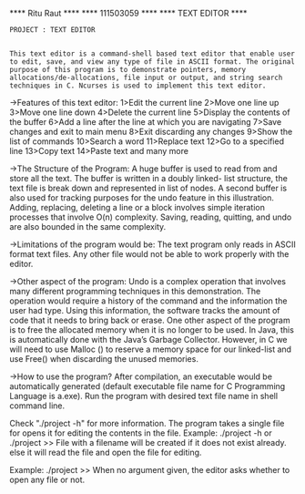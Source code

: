 **** Ritu Raut ****
**** 111503059 ****
**** TEXT EDITOR **** 

	PROJECT : TEXT EDITOR
	

	This text editor is a command-shell based text editor that enable user to edit, save, and view any type of file in ASCII format. The original purpose of this program is to demonstrate pointers, memory allocations/de-allocations, file input or output, and string search techniques in C. Ncurses is used to implement this text editor.

->Features of this text editor: 
	1>Edit the current line 
	2>Move one line up 
	3>Move one line down 
	4>Delete the current line 
	5>Display the contents of the buffer 
	6>Add a line after the line at which you are navigating 
	7>Save changes and exit to main menu 
	8>Exit discarding any changes 
	9>Show the list of commands
	10>Search a word
	11>Replace text
	12>Go to a specified line
	13>Copy text
	14>Paste text
	and many more

->The Structure of the Program:
	 A huge buffer is used to read from and store all the text. The buffer is written in a doubly linked- list structure, the text file is break down and represented in list of nodes. A second buffer is also used for tracking purposes for the undo feature in this illustration. Adding, replacing, deleting a line or a block involves simple iteration processes that involve O(n) complexity. Saving, reading, quitting, and undo are also bounded in the same complexity.


->Limitations of the program would be: 
	The text program only reads in ASCII format text files. Any other file would not be able to work properly with the editor.

->Other aspect of the program: 
	Undo is a complex operation that involves many different programming techniques in this demonstration. The operation would require a history of the command and the information the user had type. Using this information, the software tracks the amount of code that it needs to bring back or erase. One other aspect of the program is to free the allocated memory when it is no longer to be used. In Java, this is automatically done with the Java’s Garbage Collector. However, in C we will need to use Malloc () to reserve a memory space for our linked-list and use Free() when discarding the unused memories.

->How to use the program? After compilation, an executable would be automatically generated (default executable file name for C Programming Language is a.exe). Run the program with desired text file name in shell command line.

Check "./project -h" for more information.
The program takes a single file for opens it for editing the contents in the file.
Example: 
    ./project -h <filename>
		or
    ./project <filename>
    >> File with a filename <filename> will be created if it does not exist already.
	else it will read the file and open the file for editing.

Example:
    ./project 
    >> When no argument given, the editor asks whether to open any file or not.
